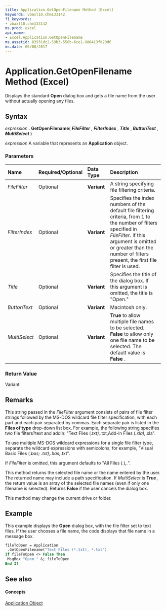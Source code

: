 ```yaml
---
title: Application.GetOpenFilename Method (Excel)
keywords: vbaxl10.chm133142
f1_keywords:
- vbaxl10.chm133142
ms.prod: excel
api_name:
- Excel.Application.GetOpenFilename
ms.assetid: 83931dc2-59b3-550b-6ce1-880413fd23d6
ms.date: 06/08/2017
---
```



# Application.GetOpenFilename Method (Excel)

Displays the standard  **Open** dialog box and gets a file name from the user without actually opening any files.


## Syntax

 _expression_ . **GetOpenFilename**( **_FileFilter_** , **_FilterIndex_** , **_Title_** , **_ButtonText_** , **_MultiSelect_** )

 _expression_ A variable that represents an **Application** object.


### Parameters



|**Name**|**Required/Optional**|**Data Type**|**Description**|
|:-----|:-----|:-----|:-----|
| _FileFilter_|Optional| **Variant**|A string specifying file filtering criteria.|
| _FilterIndex_|Optional| **Variant**|Specifies the index numbers of the default file filtering criteria, from 1 to the number of filters specified in  _FileFilter_. If this argument is omitted or greater than the number of filters present, the first file filter is used.|
| _Title_|Optional| **Variant**|Specifies the title of the dialog box. If this argument is omitted, the title is "Open."|
| _ButtonText_|Optional| **Variant**|Macintosh only.|
| _MultiSelect_|Optional| **Variant**| **True** to allow multiple file names to be selected. **False** to allow only one file name to be selected. The default value is **False** .|

### Return Value

Variant


## Remarks

This string passed in the  _FileFilter_ argument consists of pairs of file filter strings followed by the MS-DOS wildcard file filter specification, with each part and each pair separated by commas. Each separate pair is listed in the **Files of type** drop-down list box. For example, the following string specifies two file filters?text and addin: "Text Files (*.txt),*.txt,Add-In Files (*.xla),*.xla".

To use multiple MS-DOS wildcard expressions for a single file filter type, separate the wildcard expressions with semicolons; for example, "Visual Basic Files (*.bas; *.txt),*.bas;*.txt".

If  _FileFilter_ is omitted, this argument defaults to "All Files (*.*),*.*".

This method returns the selected file name or the name entered by the user. The returned name may include a path specification. If  _MultiSelect_ is **True** , the return value is an array of the selected file names (even if only one filename is selected). Returns **False** if the user cancels the dialog box.

This method may change the current drive or folder.


## Example

This example displays the  **Open** dialog box, with the file filter set to text files. If the user chooses a file name, the code displays that file name in a message box.


```vb
fileToOpen = Application _ 
 .GetOpenFilename("Text Files (*.txt), *.txt") 
If fileToOpen <> False Then 
 MsgBox "Open " &; fileToOpen 
End If
```


## See also


#### Concepts


[Application Object](Excel.Application(objec).md)

